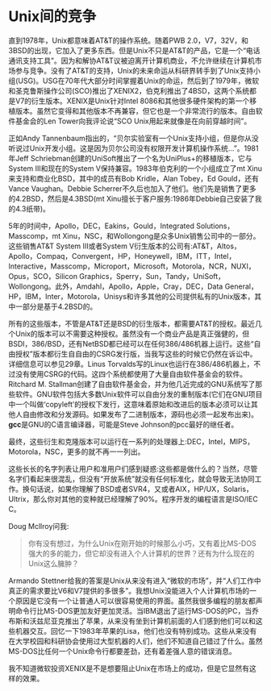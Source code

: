 # Unix间的竞争

直到1978年，Unix都意味着AT&T的操作系统。随着PWB 2.0，V7，32V，和3BSD的出现，它加入了更多东西。但是Unix不只是AT&T的产品，它是一个“电话通讯支持工具”。因为和解协AT&T议被迫离开计算机商业，不允许继续在计算机市场参与竞争。没有了AT&T的支持，Unix的未来命运从科研界转手到了Unix支持小组(USG)。USG在70年代大部分时间掌握着Unix的命运，然后到了1979年，微软和圣克鲁斯操作公司(SCO)推出了XENIX2，伯克利推出了4BSD，这两个系统都是V7的衍生版本。XENIX是Unix针对Intel 8086和其他很多硬件架构的第一个移植版本。虽然它变得和其他版本不再兼容，但它也是一个非常流行的版本。自由软件基金会的Len Tower向我评论说“SCO Unix用起来就像是在向前穿越时间”。

正如Andy Tannenbaum指出的，“贝尔实验室有一个Unix支持小组，但是你从没听说过Unix开发小组。这是因为贝尔公司没有权限开发计算机操作系统...”。1981年Jeff Schriebman创建的UniSoft推出了一个名为UniPlus+的移植版本，它与System III和现在的System V保持兼容。1983年伯克利的一个小组成立了mt Xinu来支持和商业化BSD，其中的成员有Bob Kridle，Alan Tobey，Ed Gould，还有Vance Vaughan。Debbie Scherrer不久后也加入了他们。他们先是销售了更多的4.2BSD，然后是4.3BSD(mt Xinu擅长于客户服务:1986年Debbie自己安装了我的4.3纸带)。

5年的时间中，Apollo，DEC，Eakins，Gould，Integrated Solutions，Masscomp，mt Xinu，NSC，和Wollongong是众多Unix销售公司中的一部分。这些销售AT&T System III或者System V衍生版本的公司有:AT&T，Altos，Apollo，Compaq，Convergent，HP，Honeywell，IBM，ITT，Intel，Interactive，Masscomp，Microport，Microsoft，Motorola，NCR，NUXI，Opus，SCO，Silicon Graphics，Sperry，Sun，Tandy，UniSoft，Wollongong。此外，Amdahl，Apollo，Apple，Cray，DEC，Data General，HP，IBM，Inter，Motorola，Unisys和许多其他的公司提供私有的Unix版本，其中一部分是基于4.2BSD的。

所有的这些版本，不管是AT&T还是BSD的衍生版本，都需要AT&T的授权。最近几个Unix的版本可以不需要这种授权。虽然没有一个商业产品是真正强健的，但BSDI，386/BSD，还有NetBSD都已经可以在任何386/486机器上运行。这些“自由授权”版本都衍生自自由的CSRG发行版，当我写这些的时候它仍然在诉讼中。详细信息可以参见29章。Linus Torvalds写的Linux也运行在386/486机器上，不过没有使用CSRG的代码。这四个系统都使用了大量自由软件基金会的软件。Ritchard M. Stallman创建了自由软件基金会，并为他几近完成的GNU系统写了那些软件。GNU软件包括大多数Unix软件可以自由分发的重制版本(它们在GNU项目中一个叫做‘copyleft’的授权下发行，这意味着原始和改进后的版本必须可以让其他人自由修改和分发源码。如果发布了二进制版本，源码也必须一起发布出来)。**gcc**是GNU的C语言编译器，可能是Steve Johnson的pcc最好的继任者。

最终，这些衍生和克隆版本可以运行在一系列的处理器上:DEC，Intel，MIPS，Motorola，NSC，更多的就不再一一列出。

这些长长的名字列表让用户和准用户们感到疑惑:这些都是做什么的？当然，尽管名字们看起来很混乱，但没有“开放系统”就没有任何标准化，就会导致无法协同工作。换句话说，如果你理解了BSD或者SVR4，又或者AIX，HP/UX，Solaris，Ultrix，那么你对其他的变种就已经理解了90%。程序开发的编程语言是ISO/IEC C。

Doug Mcllroy问我:

> 你有没有想过，为什么Unix在刚开始的时候那么小巧，又有着比MS-DOS强大的多的能力，但它却没有进入个人计算机的世界？还有为什么现在的Unix这么臃肿？

Armando Stettner给我的答案是Unix从来没有进入“微软的市场”，并“人们工作中真正的需求要比V6和V7提供的多很多”。我想Unix没能进入个人计算机市场的一个原因是它没有一个让普通人可以很容易使用的界面。虽然我很多编程的朋友都声明命令行比MS-DOS更加友好更加灵活。当IBM退出了运行MS-DOS的PC，当乔布斯和沃兹尼亚克推出了苹果，从来没有坐到计算机前面的人们感到他们可以和这些机器交互。回忆一下1983年苹果的Lisa，他们也没有特别成功。这些从来没有在大学校园和科研协会使用过大型机器的人们，他们不知道自己错过了什么。虽然MS-DOS比任何一个Unix命令行都要差劲，还有着差强人意的错误消息。

我不知道微软投资XENIX是不是想要阻止Unix在市场上的成功，但是它显然有这样的效果。



